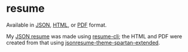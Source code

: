 # resume

Available in [JSON](resume.json), [HTML](resume.html), or [PDF](resume.pdf) format.

My [JSON resume](https://github.com/jsonresume) was made using [resume-cli](https://github.com/jsonresume/resume-cli); the HTML and PDF were created from that using [jsonresume-theme-spartan-extended](https://www.npmjs.com/package/jsonresume-theme-spartan-extended).
